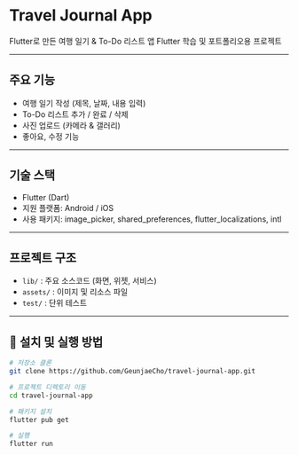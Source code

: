 # Travel Journal App
Flutter로 만든 여행 일기 & To-Do 리스트 앱
Flutter 학습 및 포트폴리오용 프로젝트

-----------------------------------------------------------------

## 주요 기능
- 여행 일기 작성 (제목, 날짜, 내용 입력)
- To-Do 리스트 추가 / 완료 / 삭제
- 사진 업로드 (카메라 & 갤러리)
- 좋아요, 수정 기능

-----------------------------------------------------------------

## 기술 스택
- Flutter (Dart)
- 지원 플랫폼: Android / iOS
- 사용 패키지: image_picker, shared_preferences, flutter_localizations, intl

-----------------------------------------------------------------

## 프로젝트 구조
- `lib/` : 주요 소스코드 (화면, 위젯, 서비스)
- `assets/` : 이미지 및 리소스 파일
- `test/` : 단위 테스트

-----------------------------------------------------------------

## 📝 설치 및 실행 방법
```bash
# 저장소 클론
git clone https://github.com/GeunjaeCho/travel-journal-app.git

# 프로젝트 디렉토리 이동
cd travel-journal-app

# 패키지 설치
flutter pub get

# 실행
flutter run
